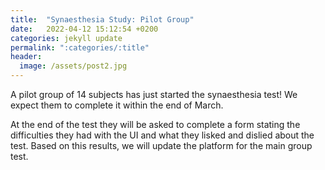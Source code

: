 ```yaml
---
title:  "Synaesthesia Study: Pilot Group"
date:   2022-04-12 15:12:54 +0200
categories: jekyll update
permalink: ":categories/:title"
header:
  image: /assets/post2.jpg
---
```


A pilot group of 14 subjects has just started the synaesthesia test! We expect them to complete it within the end of March.

At the end of the test they will be asked to complete a form stating the difficulties they had with the UI and what they lisked and dislied about the test. Based on this results, we will update the platform for the main group test.
